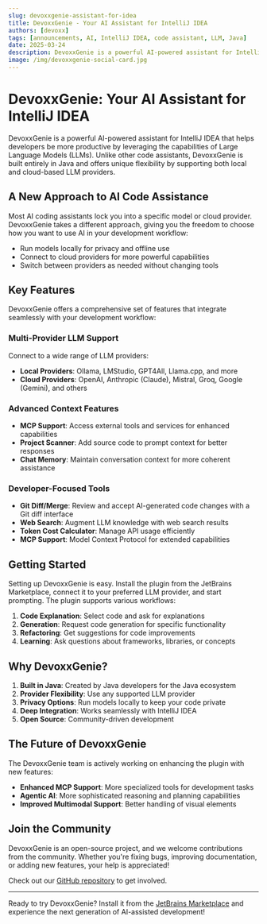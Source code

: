 ```yaml
---
slug: devoxxgenie-assistant-for-idea
title: DevoxxGenie - Your AI Assistant for IntelliJ IDEA
authors: [devoxx]
tags: [announcements, AI, IntelliJ IDEA, code assistant, LLM, Java]
date: 2025-03-24
description: DevoxxGenie is a powerful AI-powered assistant for IntelliJ IDEA that helps developers be more productive by offering both local and cloud-based LLM integration.
image: /img/devoxxgenie-social-card.jpg
---
```


# DevoxxGenie: Your AI Assistant for IntelliJ IDEA

DevoxxGenie is a powerful AI-powered assistant for IntelliJ IDEA that helps developers be more productive by leveraging the capabilities of Large Language Models (LLMs). Unlike other code assistants, DevoxxGenie is built entirely in Java and offers unique flexibility by supporting both local and cloud-based LLM providers.

## A New Approach to AI Code Assistance

Most AI coding assistants lock you into a specific model or cloud provider. DevoxxGenie takes a different approach, giving you the freedom to choose how you want to use AI in your development workflow:

- Run models locally for privacy and offline use
- Connect to cloud providers for more powerful capabilities
- Switch between providers as needed without changing tools

## Key Features

DevoxxGenie offers a comprehensive set of features that integrate seamlessly with your development workflow:

### Multi-Provider LLM Support

Connect to a wide range of LLM providers:
- **Local Providers**: Ollama, LMStudio, GPT4All, Llama.cpp, and more
- **Cloud Providers**: OpenAI, Anthropic (Claude), Mistral, Groq, Google (Gemini), and others

### Advanced Context Features

- **MCP Support**: Access external tools and services for enhanced capabilities
- **Project Scanner**: Add source code to prompt context for better responses
- **Chat Memory**: Maintain conversation context for more coherent assistance

### Developer-Focused Tools

- **Git Diff/Merge**: Review and accept AI-generated code changes with a Git diff interface
- **Web Search**: Augment LLM knowledge with web search results
- **Token Cost Calculator**: Manage API usage efficiently
- **MCP Support**: Model Context Protocol for extended capabilities

## Getting Started

Setting up DevoxxGenie is easy. Install the plugin from the JetBrains Marketplace, connect it to your preferred LLM provider, and start prompting. The plugin supports various workflows:

1. **Code Explanation**: Select code and ask for explanations
2. **Generation**: Request code generation for specific functionality
3. **Refactoring**: Get suggestions for code improvements
4. **Learning**: Ask questions about frameworks, libraries, or concepts

## Why DevoxxGenie?

1. **Built in Java**: Created by Java developers for the Java ecosystem
2. **Provider Flexibility**: Use any supported LLM provider
3. **Privacy Options**: Run models locally to keep your code private
4. **Deep Integration**: Works seamlessly with IntelliJ IDEA
5. **Open Source**: Community-driven development

## The Future of DevoxxGenie

The DevoxxGenie team is actively working on enhancing the plugin with new features:

- **Enhanced MCP Support**: More specialized tools for development tasks
- **Agentic AI**: More sophisticated reasoning and planning capabilities
- **Improved Multimodal Support**: Better handling of visual elements

## Join the Community

DevoxxGenie is an open-source project, and we welcome contributions from the community. Whether you're fixing bugs, improving documentation, or adding new features, your help is appreciated!

Check out our [GitHub repository](https://github.com/devoxx/DevoxxGenieIDEAPlugin) to get involved.

---

Ready to try DevoxxGenie? Install it from the [JetBrains Marketplace](https://plugins.jetbrains.com/plugin/24169-devoxxgenie) and experience the next generation of AI-assisted development!
